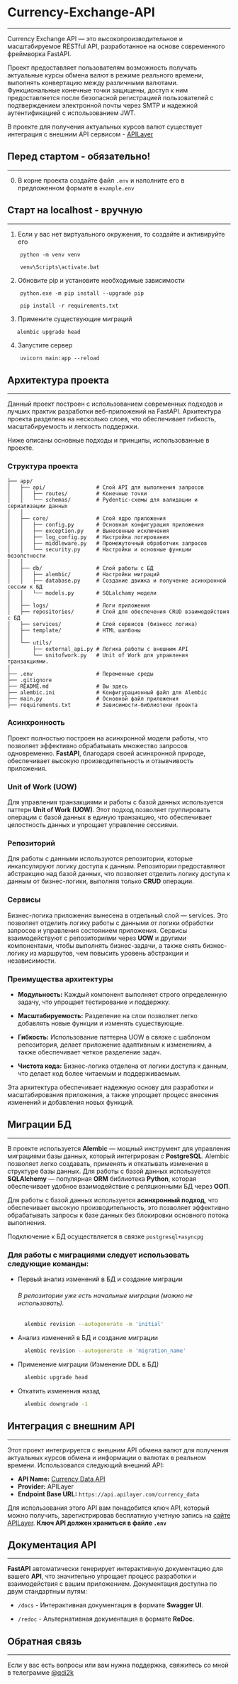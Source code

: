 # Currency-Exchange-API

---
Currency Exchange API — это высокопроизводительное и масштабируемое RESTful API,
разработанное на основе современного фреймворка FastAPI.

Проект предоставляет пользователям возможность получать актуальные курсы 
обмена валют в режиме реального времени, выполнять конвертацию между различными 
валютами. Функциональные конечные точки защищены, доступ к ним предоставляется 
после безопасной регистрацией пользователей с подтверждением электронной почты 
через SMTP и надежной аутентификацией с использованием JWT. 

В проекте для получения актуальных курсов валют существует интеграция с внешним 
API сервисом - [APILayer](https://apilayer.com/marketplace/currency_data-api)


## Перед стартом - обязательно!

---
0.  В корне проекта создайте файл `.env` и наполните его в предложенном формате 
    в `example.env`

## Старт на localhost - вручную

---

1. Если у вас нет виртуального окружения, то создайте и активируйте его
```shell
    python -m venv venv
```
```shell
    venv\Scripts\activate.bat
```

2. Обновите pip и установите необходимые зависимости
```shell
    python.exe -m pip install --upgrade pip
```
```shell
    pip install -r requirements.txt
```
3. Примените существующие миграций
```bash 
   alembic upgrade head
```
4. Запустите сервер
```shell
    uvicorn main:app --reload
```


## Архитектура проекта

---

Данный проект построен с использованием современных подходов и лучших практик
разработки веб-приложений на FastAPI. Архитектура проекта разделена на несколько
слоев, что обеспечивает гибкость, масштабируемость и легкость поддержки. 

Ниже описаны основные подходы и принципы, использованные в проекте.

### Структура проекта
```
├── app/                    
│   ├── api/                # Слой API для выполнения запросов
│   │   ├── routes/         # Конечные точки
│   │   └── schemas/        # Pydentic-схемы для валидации и сериализации данных
│   │  
│   ├── core/               # Слой ядро приложения
│   │   ├── config.py       # Основная конфигурация приложения
│   │   ├── exception.py    # Вынесенные исключения
│   │   ├── log_config.py   # Настройка логирования
│   │   ├── middleware.py   # Промежуточный обработчик запросов
│   │   └── security.py     # Настройки и основные функции безопстности
│   │ 
│   ├── db/                 # Слой работы с БД
│   │   ├── alembic/        # Настройки миграций
│   │   ├── database.py     # Создание движка и получение асинхронной сессии к БД
│   │   └── models.py       # SQLalchamy модели
│   │ 
│   ├── logs/               # Логи приложения
│   ├── repositories/       # Слой для обеспечения CRUD взаимодействия с БД
│   ├── services/           # Слой сервисов (бизнесс логика)
│   ├── template/           # HTML шалбоны
│   │ 
│   └── utils/              
│       ├── external_api.py # Логика работы с внешним API
│       └── unitofwork.py   # Unit of Work для управления транзакциями.
│   
├── .env                    # Переменные среды
├── .gitignore            
├── README.md               # Вы здесь
├── alembic.ini             # Конфигурационный файл для Alembic
├── main.py                 # Основной файл приложения
├── requirements.txt        # Зависимости-библиотеки проекта
```

### Асинхронность

Проект полностью построен на асинхронной модели работы, что позволяет 
эффективно обрабатывать множество запросов одновременно. **FastAPI**, благодаря
своей асинхронной природе, обеспечивает высокую производительность 
и отзывчивость приложения. 

### Unit of Work (UOW)

Для управления транзакциями и работы с базой данных используется паттерн 
**Unit of Work (UOW)**. Этот подход позволяет группировать операции с 
базой данных в единую транзакцию, что обеспечивает целостность данных и
упрощает управление сессиями. 

### Репозиторий 

Для работы с данными используются репозитории, которые инкапсулируют
логику доступа к данным. Репозитории предоставляют абстракцию над базой данных,
что позволяет отделить логику доступа к данным от бизнес-логики, 
выполняя только **CRUD** операции.

### Сервисы

Бизнес-логика приложения вынесена в отдельный слой — services. 
Это позволяет отделить логику работы с данными от логики обработки запросов 
и управления состоянием приложения. Сервисы взаимодействуют с репозиториями
через **UOW** и другими компонентами, чтобы выполнять бизнес-задачи, а также
снять бизнес-логику из маршрутов, чем повысить уровень абстракции 
и независимости. 

### Преимущества архитектуры

- **Модульность:** 
  Каждый компонент выполняет строго определенную задачу, что упрощает 
  тестирование и поддержку.

- **Масштабируемость:** 
  Разделение на слои позволяет легко добавлять новые функции и изменять 
  существующие.

- **Гибкость:** 
  Использование паттерна UOW в связке с шаблоном репозитория, делает приложение
  адаптивным к изменениям, а также обеспечивает четкое разделение задач.

 - **Чистота кода:** 
  Бизнес-логика отделена от логики доступа к данным, что делает код более 
  читаемым и поддерживаемым.

Эта архитектура обеспечивает надежную основу для разработки и масштабирования 
приложения, а также упрощает процесс внесения изменений и добавления новых 
функций.


## Миграции БД

---

В проекте используется **Alembic** — мощный инструмент для управления 
миграциями базы данных, который интегрирован с **PostgreSQL**. 
Alembic позволяет легко создавать, применять и откатывать изменения в структуре
базы данных. Для работы с базой данных используется **SQLAlchemy** — популярная
**ORM** библиотека **Python**, которая обеспечивает удобное взаимодействие с
реляционными БД через **ООП**.

Для работы с базой данных используется **асинхронный подход**, что обеспечивает 
высокую производительность, это позволяет эффективно обрабатывать запросы к 
базе данных без блокировки основного потока выполнения.

Подключение к БД осуществляется в связке `postgresql+asyncpg`

### Для работы с миграциями следует использовать следующие команды:

- Первый анализ изменений в БД и создание миграции

    ###### В репозитории уже есть начальные миграции (можно не использовать).
    ```bash
      alembic revision --autogenerate -m 'initial'
    ```

- Анализ изменений в БД и создание миграции
    ```bash
      alembic revision --autogenerate -m 'migration_name'
    ```

- Применение миграции (Изменение DDL в БД)
    ```bash
      alembic upgrade head
    ```

- Откатить изменения назад
    ```bash
      alembic downgrade -1
    ```


## Интеграция с внешним API

---

Этот проект интегрируется с внешним API обмена валют для получения актуальных
курсов обмена и информации о валютах в реальном времени. Использовался 
следующий внешний API:

- **API Name:** [Currency Data API](https://apilayer.com/marketplace/currency_data-api)
- **Provider:** APILayer
- **Endpoint Base URL:** `https://api.apilayer.com/currency_data`

Для использования этого API вам понадобится ключ API, который можно получить,
зарегистрировав бесплатную учетную запись 
на [сайте APILayer](https://apilayer.com/).
**Ключ API должен храниться в файле `.env`**


## Документация API

---

**FastAPI** автоматически генерирует интерактивную документацию для вашего 
**API**, что значительно упрощает процесс разработки и взаимодействия с вашим 
приложением. Документация доступна по двум стандартным путям:

 - `/docs` - Интерактивная документация в формате **Swagger UI**.

 - `/redoc` - Альтернативная документация в формате **ReDoc**.


## Обратная связь

---

Если у вас есть вопросы или вам нужна поддержка, свяжитесь со мной 
в телеграмме [@qdi2k](https://t.me/qdi2kZ)
